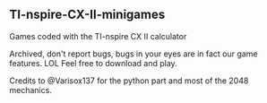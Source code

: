 ## TI-nspire-CX-II-minigames
Games coded with the TI-nspire CX II calculator

Archived, don't report bugs, bugs in your eyes are in fact our game features. LOL
Feel free to download and play.

Credits to @Varisox137 for the python part and most of the 2048 mechanics.
